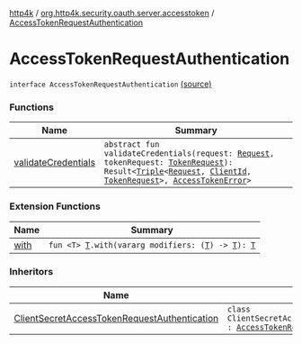 [http4k](../../index.md) / [org.http4k.security.oauth.server.accesstoken](../index.md) / [AccessTokenRequestAuthentication](./index.md)

# AccessTokenRequestAuthentication

`interface AccessTokenRequestAuthentication` [(source)](https://github.com/http4k/http4k/blob/master/http4k-security-oauth/src/main/kotlin/org/http4k/security/oauth/server/accesstoken/AccessTokenRequestAuthentication.kt#L13)

### Functions

| Name | Summary |
|---|---|
| [validateCredentials](validate-credentials.md) | `abstract fun validateCredentials(request: `[`Request`](../../org.http4k.core/-request/index.md)`, tokenRequest: `[`TokenRequest`](../../org.http4k.security.oauth.server/-token-request/index.md)`): Result<`[`Triple`](https://kotlinlang.org/api/latest/jvm/stdlib/kotlin/-triple/index.html)`<`[`Request`](../../org.http4k.core/-request/index.md)`, `[`ClientId`](../../org.http4k.security.oauth.server/-client-id/index.md)`, `[`TokenRequest`](../../org.http4k.security.oauth.server/-token-request/index.md)`>, `[`AccessTokenError`](../../org.http4k.security.oauth.server/-access-token-error.md)`>` |

### Extension Functions

| Name | Summary |
|---|---|
| [with](../../org.http4k.core/with.md) | `fun <T> `[`T`](../../org.http4k.core/with.md#T)`.with(vararg modifiers: (`[`T`](../../org.http4k.core/with.md#T)`) -> `[`T`](../../org.http4k.core/with.md#T)`): `[`T`](../../org.http4k.core/with.md#T) |

### Inheritors

| Name | Summary |
|---|---|
| [ClientSecretAccessTokenRequestAuthentication](../-client-secret-access-token-request-authentication/index.md) | `class ClientSecretAccessTokenRequestAuthentication : `[`AccessTokenRequestAuthentication`](./index.md) |
